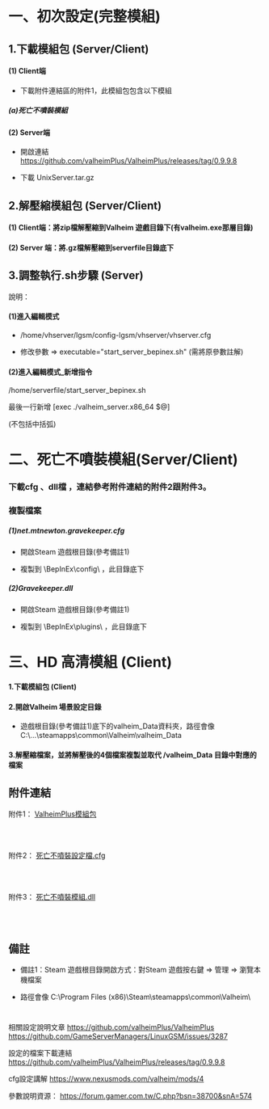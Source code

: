 

# 一、初次設定(完整模組) 


## 1.下載模組包 (Server/Client) 

#### (1) Client端

* 下載附件連結區的附件1，此模組包包含以下模組

##### (a)死亡不噴裝模組


#### (2) Server端

* 開啟連結 https://github.com/valheimPlus/ValheimPlus/releases/tag/0.9.9.8 

* 下載 UnixServer.tar.gz 

## 2.解壓縮模組包 (Server/Client) 

#### (1) Client端：將zip檔解壓縮到Valheim 遊戲目錄下(有valheim.exe那層目錄) 

#### (2) Server 端：將.gz檔解壓縮到serverfile目錄底下 



## 3.調整執行.sh步驟 (Server) 

說明： 

#### (1)進入編輯模式  

* /home/vhserver/lgsm/config-lgsm/vhserver/vhserver.cfg 

* 修改參數 => executable="start_server_bepinex.sh" (需將原參數註解)

#### (2)進入編輯模式_新增指令 

   /home/serverfile/start_server_bepinex.sh 

   最後一行新增 [exec ./valheim_server.x86_64 $@] 

   (不包括中括弧) 

# 二、死亡不噴裝模組(Server/Client) 

### 下載cfg 、dll檔 ，連結參考附件連結的附件2跟附件3。

### 複製檔案

##### (1)net.mtnewton.gravekeeper.cfg

* 開啟Steam 遊戲根目錄(參考備註1)

* 複製到 \BepInEx\config\ ，此目錄底下

##### (2)Gravekeeper.dll

* 開啟Steam 遊戲根目錄(參考備註1)

* 複製到 \BepInEx\plugins\ ，此目錄底下

# 三、HD 高清模組 (Client) 

#### 1.下載模組包 (Client) 

#### 2.開啟Valheim 場景設定目錄

* 遊戲根目錄(參考備註1)底下的valheim_Data資料夾，路徑會像 C:\\...\steamapps\common\Valheim\valheim_Data

#### 3.解壓縮檔案，並將解壓後的4個檔案複製並取代 /valheim_Data 目錄中對應的檔案

## 附件連結

附件1：
<a href='https://storageforshilvain.blob.core.windows.net/valheim/UnixServer.zip' target='_blank'>
ValheimPlus模組包</a>

<br><br>

附件2：
<a href='https://storageforshilvain.blob.core.windows.net/picture/net.mtnewton.gravekeeper.cfg' target='_blank'>
死亡不噴裝設定檔.cfg</a>

<br><br>

附件3：
<a href='https://storageforshilvain.blob.core.windows.net/valheim/Gravekeeper.dll' target='_blank'>
死亡不噴裝模組.dll</a>

<br><br>

## 備註

* 備註1：Steam 遊戲根目錄開啟方式：對Steam 遊戲按右鍵 => 管理 => 瀏覽本機檔案

* 路徑會像 C:\Program Files (x86)\Steam\steamapps\common\Valheim\

# 

相關設定說明文章
https://github.com/valheimPlus/ValheimPlus
https://github.com/GameServerManagers/LinuxGSM/issues/3287

設定的檔案下載連結
https://github.com/valheimPlus/ValheimPlus/releases/tag/0.9.9.8

cfg設定講解
https://www.nexusmods.com/valheim/mods/4

參數說明資源：
https://forum.gamer.com.tw/C.php?bsn=38700&snA=574
